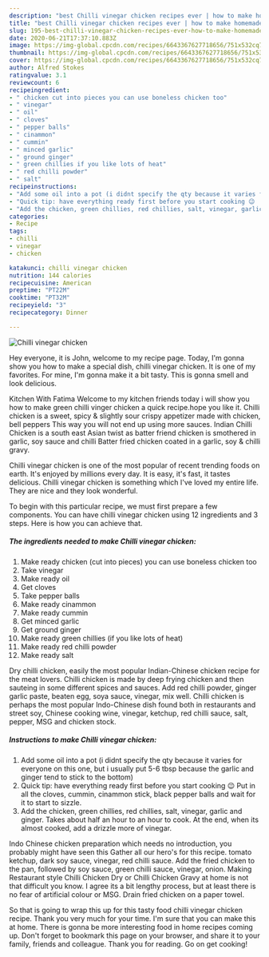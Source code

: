 ```yaml
---
description: "best Chilli vinegar chicken recipes ever | how to make homemade Chilli vinegar chicken"
title: "best Chilli vinegar chicken recipes ever | how to make homemade Chilli vinegar chicken"
slug: 195-best-chilli-vinegar-chicken-recipes-ever-how-to-make-homemade-chilli-vinegar-chicken
date: 2020-06-21T17:37:10.883Z
image: https://img-global.cpcdn.com/recipes/6643367627718656/751x532cq70/chilli-vinegar-chicken-recipe-main-photo.jpg
thumbnail: https://img-global.cpcdn.com/recipes/6643367627718656/751x532cq70/chilli-vinegar-chicken-recipe-main-photo.jpg
cover: https://img-global.cpcdn.com/recipes/6643367627718656/751x532cq70/chilli-vinegar-chicken-recipe-main-photo.jpg
author: Alfred Stokes
ratingvalue: 3.1
reviewcount: 6
recipeingredient:
- " chicken cut into pieces you can use boneless chicken too"
- " vinegar"
- " oil"
- " cloves"
- " pepper balls"
- " cinammon"
- " cummin"
- " minced garlic"
- " ground ginger"
- " green chillies if you like lots of heat"
- " red chilli powder"
- " salt"
recipeinstructions:
- "Add some oil into a pot (i didnt specify the qty because it varies for everyone on this one, but i usually put 5-6 tbsp because the garlic and ginger tend to stick to the bottom)"
- "Quick tip: have everything ready first before you start cooking 😉  Put in all the cloves, cummin, cinammon stick, black pepper balls and wait for it to start to sizzle."
- "Add the chicken, green chillies, red chillies, salt, vinegar, garlic and ginger. Takes about half an hour to an hour to cook. At the end, when its almost cooked, add a drizzle more of vinegar."
categories:
- Recipe
tags:
- chilli
- vinegar
- chicken

katakunci: chilli vinegar chicken 
nutrition: 144 calories
recipecuisine: American
preptime: "PT22M"
cooktime: "PT32M"
recipeyield: "3"
recipecategory: Dinner

---
```



![Chilli vinegar chicken](https://img-global.cpcdn.com/recipes/6643367627718656/751x532cq70/chilli-vinegar-chicken-recipe-main-photo.jpg)

Hey everyone, it is John, welcome to my recipe page. Today, I'm gonna show you how to make a special dish, chilli vinegar chicken. It is one of my favorites. For mine, I'm gonna make it a bit tasty. This is gonna smell and look delicious.

Kitchen With Fatima Welcome to my kitchen friends today i will show you how to make green chilli vinger chicken a quick recipe.hope you like it. Chilli chicken is a sweet, spicy &amp; slightly sour crispy appetizer made with chicken, bell peppers This way you will not end up using more sauces. Indian Chilli Chicken is a south east Asian twist as batter friend chicken is smothered in garlic, soy sauce and chilli Batter fried chicken coated in a garlic, soy &amp; chilli gravy.

Chilli vinegar chicken is one of the most popular of recent trending foods on earth. It's enjoyed by millions every day. It is easy, it's fast, it tastes delicious. Chilli vinegar chicken is something which I've loved my entire life. They are nice and they look wonderful.


To begin with this particular recipe, we must first prepare a few components. You can have chilli vinegar chicken using 12 ingredients and 3 steps. Here is how you can achieve that.

<!--inarticleads1-->

##### The ingredients needed to make Chilli vinegar chicken:

1. Make ready  chicken (cut into pieces) you can use boneless chicken too
1. Take  vinegar
1. Make ready  oil
1. Get  cloves
1. Take  pepper balls
1. Make ready  cinammon
1. Make ready  cummin
1. Get  minced garlic
1. Get  ground ginger
1. Make ready  green chillies (if you like lots of heat)
1. Make ready  red chilli powder
1. Make ready  salt


Dry chilli chicken, easily the most popular Indian-Chinese chicken recipe for the meat lovers. Chilli chicken is made by deep frying chicken and then sauteing in some different spices and sauces. Add red chilli powder, ginger garlic paste, beaten egg, soya sauce, vinegar, mix well. Chilli chicken is perhaps the most popular Indo-Chinese dish found both in restaurants and street soy, Chinese cooking wine, vinegar, ketchup, red chilli sauce, salt, pepper, MSG and chicken stock. 

<!--inarticleads2-->

##### Instructions to make Chilli vinegar chicken:

1. Add some oil into a pot (i didnt specify the qty because it varies for everyone on this one, but i usually put 5-6 tbsp because the garlic and ginger tend to stick to the bottom)
1. Quick tip: have everything ready first before you start cooking 😉  Put in all the cloves, cummin, cinammon stick, black pepper balls and wait for it to start to sizzle.
1. Add the chicken, green chillies, red chillies, salt, vinegar, garlic and ginger. Takes about half an hour to an hour to cook. At the end, when its almost cooked, add a drizzle more of vinegar.


Indo Chinese chicken preparation which needs no introduction, you probably might have seen this Gather all our hero&#39;s for this recipe. tomato ketchup, dark soy sauce, vinegar, red chilli sauce. Add the fried chicken to the pan, followed by soy sauce, green chilli sauce, vinegar, onion. Making Restaurant style Chilli Chicken Dry or Chilli Chicken Gravy at home is not that difficult you know. I agree its a bit lengthy process, but at least there is no fear of artificial colour or MSG. Drain fried chicken on a paper towel. 

So that is going to wrap this up for this tasty food chilli vinegar chicken recipe. Thank you very much for your time. I'm sure that you can make this at home. There is gonna be more interesting food in home recipes coming up. Don't forget to bookmark this page on your browser, and share it to your family, friends and colleague. Thank you for reading. Go on get cooking!
